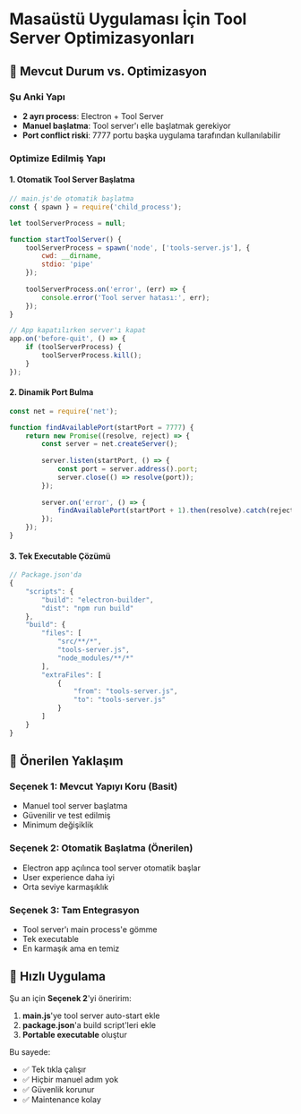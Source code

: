 # Masaüstü Uygulaması İçin Tool Server Optimizasyonları

## 🔧 Mevcut Durum vs. Optimizasyon

### Şu Anki Yapı

- **2 ayrı process**: Electron + Tool Server
- **Manuel başlatma**: Tool server'ı elle başlatmak gerekiyor
- **Port conflict riski**: 7777 portu başka uygulama tarafından kullanılabilir

### Optimize Edilmiş Yapı

#### 1. **Otomatik Tool Server Başlatma**

```javascript
// main.js'de otomatik başlatma
const { spawn } = require('child_process');

let toolServerProcess = null;

function startToolServer() {
    toolServerProcess = spawn('node', ['tools-server.js'], {
        cwd: __dirname,
        stdio: 'pipe'
    });
    
    toolServerProcess.on('error', (err) => {
        console.error('Tool server hatası:', err);
    });
}

// App kapatılırken server'ı kapat
app.on('before-quit', () => {
    if (toolServerProcess) {
        toolServerProcess.kill();
    }
});
```

#### 2. **Dinamik Port Bulma**

```javascript
const net = require('net');

function findAvailablePort(startPort = 7777) {
    return new Promise((resolve, reject) => {
        const server = net.createServer();
        
        server.listen(startPort, () => {
            const port = server.address().port;
            server.close(() => resolve(port));
        });
        
        server.on('error', () => {
            findAvailablePort(startPort + 1).then(resolve).catch(reject);
        });
    });
}
```

#### 3. **Tek Executable Çözümü**

```javascript
// Package.json'da
{
    "scripts": {
        "build": "electron-builder",
        "dist": "npm run build"
    },
    "build": {
        "files": [
            "src/**/*",
            "tools-server.js",
            "node_modules/**/*"
        ],
        "extraFiles": [
            {
                "from": "tools-server.js",
                "to": "tools-server.js"
            }
        ]
    }
}
```

## 🎯 Önerilen Yaklaşım

### Seçenek 1: **Mevcut Yapıyı Koru (Basit)**

- Manuel tool server başlatma
- Güvenilir ve test edilmiş
- Minimum değişiklik

### Seçenek 2: **Otomatik Başlatma (Önerilen)**

- Electron app açılınca tool server otomatik başlar
- User experience daha iyi
- Orta seviye karmaşıklık

### Seçenek 3: **Tam Entegrasyon**

- Tool server'ı main process'e gömme
- Tek executable
- En karmaşık ama en temiz

## 🚀 Hızlı Uygulama

Şu an için **Seçenek 2**'yi öneririm:

1. **main.js**'ye tool server auto-start ekle
2. **package.json**'a build script'leri ekle  
3. **Portable executable** oluştur

Bu sayede:

- ✅ Tek tıkla çalışır
- ✅ Hiçbir manuel adım yok
- ✅ Güvenlik korunur
- ✅ Maintenance kolay
